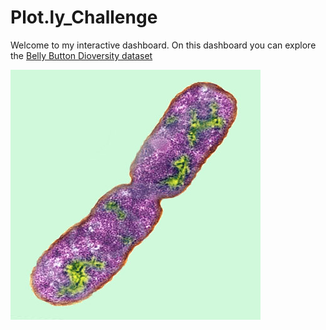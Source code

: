 # Plot.ly_Challenge

Welcome to my interactive dashboard. On this dashboard you can explore the [Belly Button Dioversity dataset](http://robdunnlab.com/projects/belly-button-biodiversity/)

![](bacteria.jpg)
